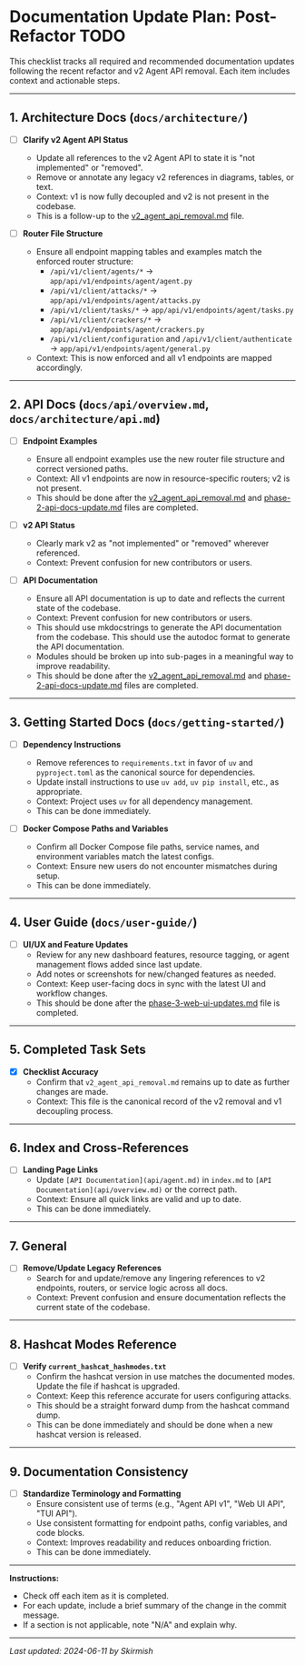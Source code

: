 # Documentation Update Plan: Post-Refactor TODO

This checklist tracks all required and recommended documentation updates following the recent refactor and v2 Agent API removal. Each item includes context and actionable steps.

---

## 1. Architecture Docs (`docs/architecture/`)

-   [ ] **Clarify v2 Agent API Status**

    -   Update all references to the v2 Agent API to state it is "not implemented" or "removed".
    -   Remove or annotate any legacy v2 references in diagrams, tables, or text.
    -   Context: v1 is now fully decoupled and v2 is not present in the codebase.
    -   This is a follow-up to the [v2_agent_api_removal.md](../completed_task_sets/v2_agent_api_removal.md) file.

-   [ ] **Router File Structure**

    -   Ensure all endpoint mapping tables and examples match the enforced router structure:
        -   `/api/v1/client/agents/*` → `app/api/v1/endpoints/agent/agent.py`
        -   `/api/v1/client/attacks/*` → `app/api/v1/endpoints/agent/attacks.py`
        -   `/api/v1/client/tasks/*` → `app/api/v1/endpoints/agent/tasks.py`
        -   `/api/v1/client/crackers/*` → `app/api/v1/endpoints/agent/crackers.py`
        -   `/api/v1/client/configuration` and `/api/v1/client/authenticate` → `app/api/v1/endpoints/agent/general.py`
    -   Context: This is now enforced and all v1 endpoints are mapped accordingly.

---

## 2. API Docs (`docs/api/overview.md`, `docs/architecture/api.md`)

-   [ ] **Endpoint Examples**

    -   Ensure all endpoint examples use the new router file structure and correct versioned paths.
    -   Context: All v1 endpoints are now in resource-specific routers; v2 is not present.
    -   This should be done after the [v2_agent_api_removal.md](../completed_task_sets/v2_agent_api_removal.md) and [phase-2-api-docs-update.md](../phase-2-api-docs-update.md) files are completed.

-   [ ] **v2 API Status**

    -   Clearly mark v2 as "not implemented" or "removed" wherever referenced.
    -   Context: Prevent confusion for new contributors or users.

-   [ ] **API Documentation**
    -   Ensure all API documentation is up to date and reflects the current state of the codebase.
    -   Context: Prevent confusion for new contributors or users.
    -   This should use mkdocstrings to generate the API documentation from the codebase. This should use the autodoc format to generate the API documentation.
    -   Modules should be broken up into sub-pages in a meaningful way to improve readability.
    -   This should be done after the [v2_agent_api_removal.md](../completed_task_sets/v2_agent_api_removal.md) and [phase-2-api-docs-update.md](../phase-2-api-docs-update.md) files are completed.

---

## 3. Getting Started Docs (`docs/getting-started/`)

-   [ ] **Dependency Instructions**

    -   Remove references to `requirements.txt` in favor of `uv` and `pyproject.toml` as the canonical source for dependencies.
    -   Update install instructions to use `uv add`, `uv pip install`, etc., as appropriate.
    -   Context: Project uses `uv` for all dependency management.
    -   This can be done immediately.

-   [ ] **Docker Compose Paths and Variables**
    -   Confirm all Docker Compose file paths, service names, and environment variables match the latest configs.
    -   Context: Ensure new users do not encounter mismatches during setup.
    -   This can be done immediately.

---

## 4. User Guide (`docs/user-guide/`)

-   [ ] **UI/UX and Feature Updates**
    -   Review for any new dashboard features, resource tagging, or agent management flows added since last update.
    -   Add notes or screenshots for new/changed features as needed.
    -   Context: Keep user-facing docs in sync with the latest UI and workflow changes.
    -   This should be done after the [phase-3-web-ui-updates.md](../phase-3-web-ui-updates.md) file is completed.

---

## 5. Completed Task Sets

-   [x] **Checklist Accuracy**
    -   Confirm that `v2_agent_api_removal.md` remains up to date as further changes are made.
    -   Context: This file is the canonical record of the v2 removal and v1 decoupling process.

---

## 6. Index and Cross-References

-   [ ] **Landing Page Links**
    -   Update `[API Documentation](api/agent.md)` in `index.md` to `[API Documentation](api/overview.md)` or the correct path.
    -   Context: Ensure all quick links are valid and up to date.
    -   This can be done immediately.

---

## 7. General

-   [ ] **Remove/Update Legacy References**
    -   Search for and update/remove any lingering references to v2 endpoints, routers, or service logic across all docs.
    -   Context: Prevent confusion and ensure documentation reflects the current state of the codebase.

---

## 8. Hashcat Modes Reference

-   [ ] **Verify `current_hashcat_hashmodes.txt`**
    -   Confirm the hashcat version in use matches the documented modes. Update the file if hashcat is upgraded.
    -   Context: Keep this reference accurate for users configuring attacks.
    -   This should be a straight forward dump from the hashcat command dump.
    -   This can be done immediately and should be done when a new hashcat version is released.

---

## 9. Documentation Consistency

-   [ ] **Standardize Terminology and Formatting**
    -   Ensure consistent use of terms (e.g., "Agent API v1", "Web UI API", "TUI API").
    -   Use consistent formatting for endpoint paths, config variables, and code blocks.
    -   Context: Improves readability and reduces onboarding friction.
    -   This can be done immediately.

---

**Instructions:**

-   Check off each item as it is completed.
-   For each update, include a brief summary of the change in the commit message.
-   If a section is not applicable, note "N/A" and explain why.

---

_Last updated: 2024-06-11 by Skirmish_
